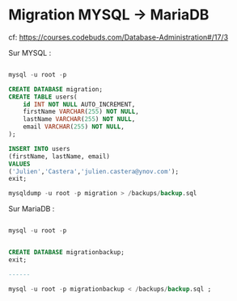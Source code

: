 # Migration MYSQL -> MariaDB

cf: https://courses.codebuds.com/Database-Administration#/17/3


Sur MYSQL : 

```sql

mysql -u root -p

CREATE DATABASE migration;
CREATE TABLE users(
    id INT NOT NULL AUTO_INCREMENT,
    firstName VARCHAR(255) NOT NULL,
    lastName VARCHAR(255) NOT NULL,
    email VARCHAR(255) NOT NULL,
);

INSERT INTO users
(firstName, lastName, email)
VALUES
('Julien','Castera','julien.castera@ynov.com');
exit;

mysqldump -u root -p migration > /backups/backup.sql
```

Sur MariaDB :

```sql

mysql -u root -p


CREATE DATABASE migrationbackup;
exit;

------

mysql -u root -p migrationbackup < /backups/backup.sql ;

```